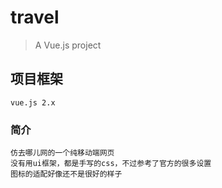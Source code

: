 # travel

> A Vue.js project

## 项目框架
```
vue.js 2.x
```
### 简介
```
仿去哪儿网的一个纯移动端网页
没有用ui框架，都是手写的css，不过参考了官方的很多设置
图标的适配好像还不是很好的样子
```
